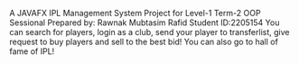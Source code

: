 A JAVAFX IPL Management System Project for Level-1 Term-2 OOP Sessional
Prepared by: Rawnak Mubtasim Rafid
Student ID:2205154
You can search for players, login as a club, send your player to transferlist, give request to buy players
and sell to the best bid! You can also go to hall of fame of IPL! 

